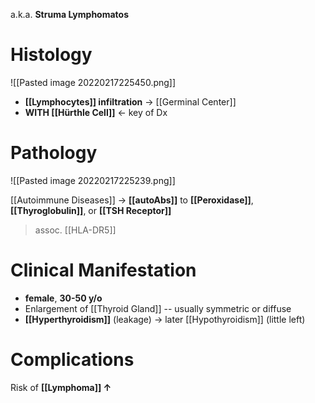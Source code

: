 a.k.a. **Struma Lymphomatos**

# Histology

![[Pasted image 20220217225450.png]]

- **[[Lymphocytes]] infiltration** → [[Germinal Center]]
- **WITH [[Hürthle Cell]]** ← key of Dx

# Pathology

![[Pasted image 20220217225239.png]]

[[Autoimmune Diseases]] → **[[autoAbs]]** to **[[Peroxidase]]**, **[[Thyroglobulin]]**, or **[[TSH Receptor]]**
> assoc. [[HLA-DR5]]

# Clinical Manifestation
- **female**, **30-50 y/o**
- Enlargement of [[Thyroid Gland]] -- usually symmetric or diffuse
- **[[Hyperthyroidism]]** (leakage) → later [[Hypothyroidism]] (little left)

# Complications
Risk of **[[Lymphoma]] ↑**